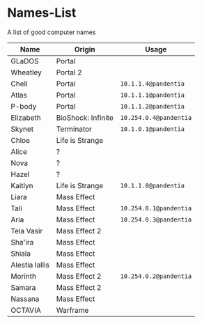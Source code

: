 # Names-List
A list of good computer names

Name | Origin | Usage
--- | --- | ---
GLaDOS | Portal
Wheatley | Portal 2
Chell | Portal | `10.1.1.4@pandentia`
Atlas | Portal | `10.1.1.1@pandentia`
P-body | Portal | `10.1.1.2@pandentia`
Elizabeth | BioShock: Infinite | `10.254.0.4@pandentia`
Skynet | Terminator | `10.1.0.1@pandentia`
Chloe | Life is Strange
Alice | ?
Nova | ?
Hazel | ?
Kaitlyn | Life is Strange | `10.1.1.8@pandentia`
Liara | Mass Effect
Tali | Mass Effect | `10.254.0.1@pandentia`
Aria | Mass Effect | `10.254.0.3@pandentia`
Tela Vasir | Mass Effect 2
Sha'ira | Mass Effect
Shiala | Mass Effect
Alestia Iallis | Mass Effect
Morinth | Mass Effect 2 | `10.254.0.2@pandentia`
Samara | Mass Effect 2
Nassana | Mass Effect
OCTAVIA | Warframe
